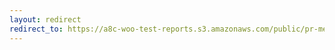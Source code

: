 ```yaml
---
layout: redirect
redirect_to: https://a8c-woo-test-reports.s3.amazonaws.com/public/pr-merge/39235/e2e/index.html
---
```

